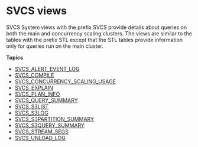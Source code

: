 # SVCS views<a name="svcs_views"></a>

SVCS System views with the prefix SVCS provide details about queries on both the main and concurrency scaling clusters\. The views are similar to the tables with the prefix STL except that the STL tables provide information only for queries run on the main cluster\.

**Topics**
+ [SVCS\_ALERT\_EVENT\_LOG](r_SVCS_ALERT_EVENT_LOG.md)
+ [SVCS\_COMPILE](r_SVCS_COMPILE.md)
+ [SVCS\_CONCURRENCY\_SCALING\_USAGE](r_SVCS_CONCURRENCY_SCALING_USAGE.md)
+ [SVCS\_EXPLAIN](r_SVCS_EXPLAIN.md)
+ [SVCS\_PLAN\_INFO](r_SVCS_PLAN_INFO.md)
+ [SVCS\_QUERY\_SUMMARY](r_SVCS_QUERY_SUMMARY.md)
+ [SVCS\_S3LIST](r_SVCS_S3LIST.md)
+ [SVCS\_S3LOG](r_SVCS_S3LOG.md)
+ [SVCS\_S3PARTITION\_SUMMARY](r_SVCS_S3PARTITION_SUMMARY.md)
+ [SVCS\_S3QUERY\_SUMMARY](r_SVCS_S3QUERY_SUMMARY.md)
+ [SVCS\_STREAM\_SEGS](r_SVCS_STREAM_SEGS.md)
+ [SVCS\_UNLOAD\_LOG](r_SVCS_UNLOAD_LOG.md)